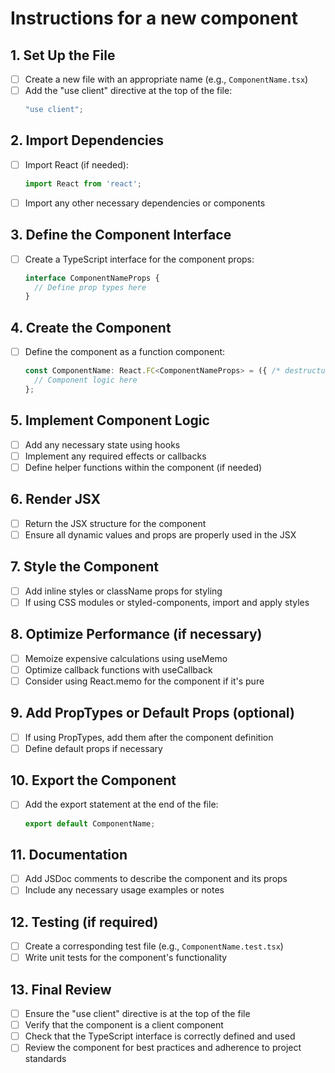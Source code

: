 # Instructions for a new component

## 1. Set Up the File
- [ ] Create a new file with an appropriate name (e.g., `ComponentName.tsx`)
- [ ] Add the "use client" directive at the top of the file:
  ```typescript
  "use client";
  ```

## 2. Import Dependencies
- [ ] Import React (if needed):
  ```typescript
  import React from 'react';
  ```
- [ ] Import any other necessary dependencies or components

## 3. Define the Component Interface
- [ ] Create a TypeScript interface for the component props:
  ```typescript
  interface ComponentNameProps {
    // Define prop types here
  }
  ```

## 4. Create the Component
- [ ] Define the component as a function component:
  ```typescript
  const ComponentName: React.FC<ComponentNameProps> = ({ /* destructured props */ }) => {
    // Component logic here
  };
  ```

## 5. Implement Component Logic
- [ ] Add any necessary state using hooks
- [ ] Implement any required effects or callbacks
- [ ] Define helper functions within the component (if needed)

## 6. Render JSX
- [ ] Return the JSX structure for the component
- [ ] Ensure all dynamic values and props are properly used in the JSX

## 7. Style the Component
- [ ] Add inline styles or className props for styling
- [ ] If using CSS modules or styled-components, import and apply styles

## 8. Optimize Performance (if necessary)
- [ ] Memoize expensive calculations using useMemo
- [ ] Optimize callback functions with useCallback
- [ ] Consider using React.memo for the component if it's pure

## 9. Add PropTypes or Default Props (optional)
- [ ] If using PropTypes, add them after the component definition
- [ ] Define default props if necessary

## 10. Export the Component
- [ ] Add the export statement at the end of the file:
  ```typescript
  export default ComponentName;
  ```

## 11. Documentation
- [ ] Add JSDoc comments to describe the component and its props
- [ ] Include any necessary usage examples or notes

## 12. Testing (if required)
- [ ] Create a corresponding test file (e.g., `ComponentName.test.tsx`)
- [ ] Write unit tests for the component's functionality

## 13. Final Review
- [ ] Ensure the "use client" directive is at the top of the file
- [ ] Verify that the component is a client component
- [ ] Check that the TypeScript interface is correctly defined and used
- [ ] Review the component for best practices and adherence to project standards